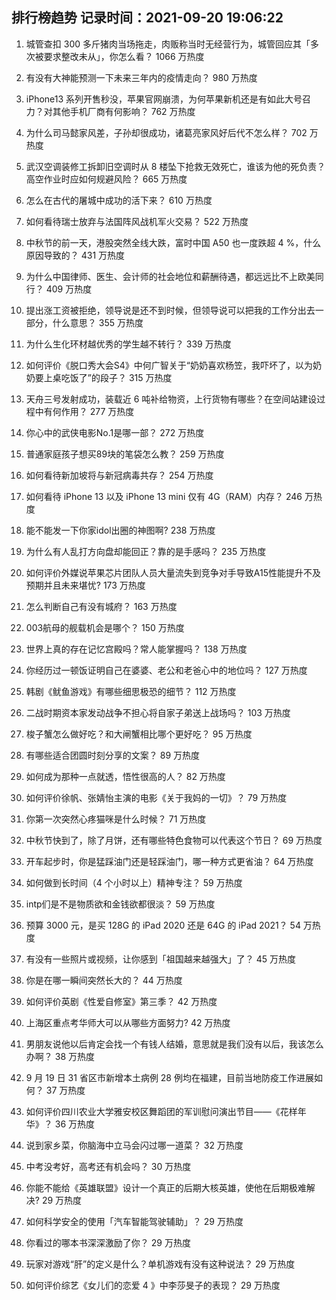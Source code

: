 
## 排行榜趋势 记录时间：2021-09-20 19:06:22
  
  1. 城管查扣 300 多斤猪肉当场拖走，肉贩称当时无经营行为，城管回应其「多次被要求整改未从」，你怎么看？ 1066 万热度
    
  2. 有没有大神能预测一下未来三年内的疫情走向？ 980 万热度
    
  3. iPhone13 系列开售秒没，苹果官网崩溃，为何苹果新机还是有如此大号召力？对其他手机厂商有何影响？ 762 万热度
    
  4. 为什么司马懿家风差，子孙却很成功，诸葛亮家风好后代不怎么样？ 702 万热度
    
  5. 武汉空调装修工拆卸旧空调时从 8 楼坠下抢救无效死亡，谁该为他的死负责？高空作业时应如何规避风险？ 665 万热度
    
  6. 怎么在古代的屠城中成功的活下来？ 610 万热度
    
  7. 如何看待瑞士放弃与法国阵风战机军火交易？ 522 万热度
    
  8. 中秋节的前一天，港股突然全线大跌，富时中国 A50 也一度跌超 4 %，什么原因导致的？ 431 万热度
    
  9. 为什么中国律师、医生、会计师的社会地位和薪酬待遇，都远远比不上欧美同行？ 409 万热度
    
  10. 提出涨工资被拒绝，领导说是还不到时候，但领导说可以把我的工作分出去一部分，什么意思？ 355 万热度
    
  11. 为什么生化环材越优秀的学生越不转行？ 339 万热度
    
  12. 如何评价《脱口秀大会S4》中何广智关于“奶奶喜欢杨笠，我吓坏了，以为奶奶要上桌吃饭了”的段子？ 315 万热度
    
  13. 天舟三号发射成功，装载近 6 吨补给物资，上行货物有哪些？在空间站建设过程中有何作用？ 277 万热度
    
  14. 你心中的武侠电影No.1是哪一部？ 272 万热度
    
  15. 普通家庭孩子想买89块的笔袋怎么教？ 259 万热度
    
  16. 如何看待新加坡将与新冠病毒共存？ 254 万热度
    
  17. 如何看待 iPhone 13 以及 iPhone 13 mini  仅有 4G（RAM）内存？ 246 万热度
    
  18. 能不能发一下你家idol出圈的神图啊? 238 万热度
    
  19. 为什么有人乱打方向盘却能回正？靠的是手感吗？ 235 万热度
    
  20. 如何评价外媒说苹果芯片团队人员大量流失到竞争对手导致A15性能提升不及预期并且未来堪忧? 173 万热度
    
  21. 怎么判断自己有没有城府？ 163 万热度
    
  22. 003航母的舰载机会是哪个？ 150 万热度
    
  23. 世界上真的存在记忆宫殿吗？常人能掌握吗？ 138 万热度
    
  24. 你经历过一顿饭证明自己在婆婆、老公和老爸心中的地位吗？ 127 万热度
    
  25. 韩剧《鱿鱼游戏》有哪些细思极恐的细节？ 112 万热度
    
  26. 二战时期资本家发动战争不担心将自家子弟送上战场吗？ 103 万热度
    
  27. 梭子蟹怎么做好吃？和大闸蟹相比哪个更好吃？ 95 万热度
    
  28. 有哪些适合团圆时刻分享的文案？ 89 万热度
    
  29. 如何成为那种一点就透，悟性很高的人？ 82 万热度
    
  30. 如何评价徐帆、张婧怡主演的电影《关于我妈的一切》？ 79 万热度
    
  31. 你第一次突然心疼猫咪是什么时候？ 71 万热度
    
  32. 中秋节快到了，除了月饼，还有哪些特色食物可以代表这个节日？ 69 万热度
    
  33. 开车起步时，你是猛踩油门还是轻踩油门，哪一种方式更省油？ 64 万热度
    
  34. 如何做到长时间（4 个小时以上）精神专注？ 59 万热度
    
  35. intp们是不是物质欲和金钱欲都很淡？ 59 万热度
    
  36. 预算 3000 元，是买 128G 的 iPad 2020 还是 64G 的 iPad 2021？ 54 万热度
    
  37. 有没有一些照片或视频，让你感到「祖国越来越强大」了？ 45 万热度
    
  38. 你是在哪一瞬间突然长大的？ 44 万热度
    
  39. 如何评价英剧《性爱自修室》第三季？ 42 万热度
    
  40. 上海区重点考华师大可以从哪些方面努力? 42 万热度
    
  41. 男朋友说他以后肯定会找一个有钱人结婚，意思就是我们没有以后，我该怎么办啊？ 38 万热度
    
  42. 9 月 19 日 31 省区市新增本土病例 28 例均在福建，目前当地防疫工作进展如何？ 37 万热度
    
  43. 如何评价四川农业大学雅安校区舞蹈团的军训慰问演出节目——《花样年华》？ 36 万热度
    
  44. 说到家乡菜，你脑海中立马会闪过哪一道菜？ 32 万热度
    
  45. 中考没考好，高考还有机会吗？ 30 万热度
    
  46. 你能不能给《英雄联盟》设计一个真正的后期大核英雄，使他在后期极难解决? 29 万热度
    
  47. 如何科学安全的使用「汽车智能驾驶辅助」？ 29 万热度
    
  48. 你看过的哪本书深深激励了你？ 29 万热度
    
  49. 玩家对游戏“肝”的定义是什么？单机游戏有没有这种说法？ 29 万热度
    
  50. 如何评价综艺《女儿们的恋爱 4 》中李莎旻子的表现？ 29 万热度
    